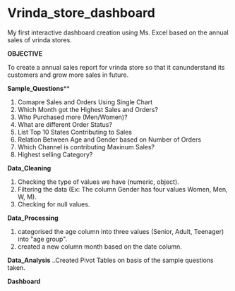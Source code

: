 # Vrinda_store_dashboard
My first interactive dashboard creation using Ms. Excel based on the annual sales of vrinda stores.

**OBJECTIVE**

To create a annual sales report for vrinda store so that it canunderstand its customers and grow more sales in future.

**Sample_Questions****
1. Comapre Sales and Orders Using Single Chart
2. Which Month got the Highest Sales and Orders?
3. Who Purchased more (Men/Women)?
4. What are different Order Status?
5. List Top 10 States Contributing to Sales
6. Relation Between Age and Gender based on Number of Orders
7. Which Channel is contributing Maxinum Sales?
8. Highest selling Category?
   
**Data_Cleaning**
1. Checking the type of values we have (numeric, object).
2. Filtering the data (Ex: The column Gender has four values Women, Men, W, M).
3. Checking for null values.
   
**Data_Processing**
1. categorised the age column into three values (Senior, Adult, Teenager) into "age group".
2. created a new column month based on the date column.
   
**Data_Analysis**
..Created Pivot Tables on basis of the sample questions taken.

**Dashboard**
